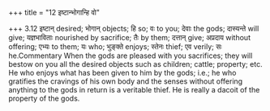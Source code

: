 +++
title = "12 इष्टान्भोगान्हि वो"

+++
3.12 इष्टान् desired; भोगान् objects; हि so; वः to you; देवाः the gods;
दास्यन्ते will give; यज्ञभाविताः nourished by sacrifice; तैः by them;
दत्तान् give; अप्रदाय without offering; एभ्यः to them; यः who; भुङ्क्ते
enjoys; स्तेनः thief; एव verily; सः he.Commentary When the gods are
pleased with you sacrifices; they will bestow on you all the desired
objects such as children; cattle; property; etc. He who enjoys what has
been given to him by the gods; i.e.; he who gratifies the cravings of
his own body and the senses without offering anything to the gods in
return is a veritable thief. He is really a dacoit of the property of
the gods.
